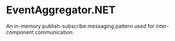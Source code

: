 # EventAggregator.NET
An in-memory publish-subscribe messaging pattern used for inter-component communication.
